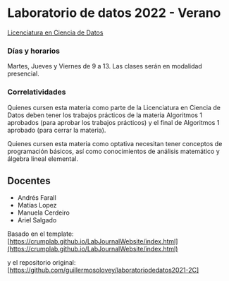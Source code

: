 # Laboratorio de datos 2022 - Verano


[Licenciatura en Ciencia de Datos](https://https://lcd.exactas.uba.ar/)




### Días y horarios

Martes, Jueves y Viernes de 9 a 13. Las clases serán en modalidad presencial.

### Correlatividades

Quienes cursen esta materia como parte de la Licenciatura en Ciencia de Datos deben tener los trabajos prácticos de la materia Algoritmos 1 aprobados (para aprobar los trabajos prácticos) y el final de Algoritmos 1 aprobado (para cerrar la materia). 

Quienes cursen esta materia como optativa necesitan tener conceptos de programación básicos, así como conocimientos de análisis matemático y álgebra lineal elemental.

## Docentes

- Andrés Farall 
- Matías Lopez
- Manuela Cerdeiro
- Ariel Salgado

Basado en el template:
[https://crumplab.github.io/LabJournalWebsite/index.html](https://crumplab.github.io/LabJournalWebsite/index.html)

y el repositorio original: [https://github.com/guillermosolovey/laboratoriodedatos2021-2C]
